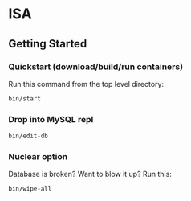 # ISA

## Getting Started
### Quickstart (download/build/run containers)

Run this command from the top level directory:

```bash
bin/start
```

### Drop into MySQL repl

```bash
bin/edit-db
```

### Nuclear option

Database is broken? Want to blow it up? Run this:

```bash
bin/wipe-all
```

